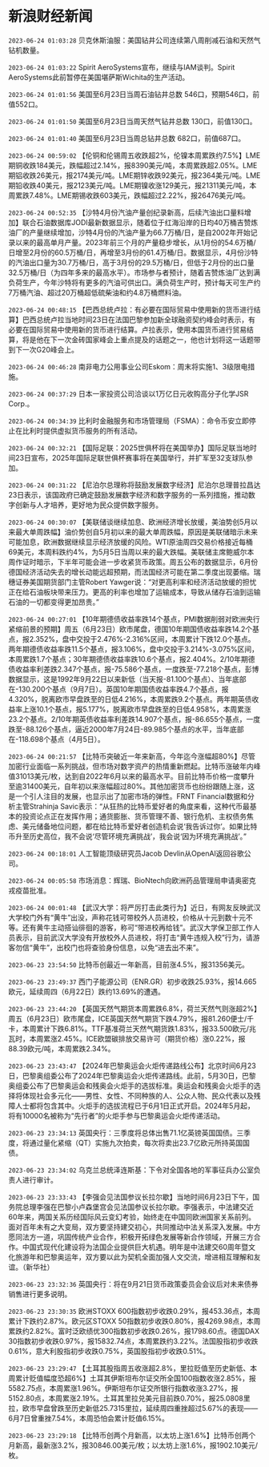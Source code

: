 # 新浪财经新闻
`2023-06-24 01:03:28` 贝克休斯油服：美国钻井公司连续第八周削减石油和天然气钻机数量。

`2023-06-24 01:03:22` Spirit AeroSystems宣布，继续与IAM谈判。Spirit AeroSystems此前暂停在美国堪萨斯Wichita的生产活动。

`2023-06-24 01:01:56` 美国至6月23日当周石油钻井总数 546口，预期546口，前值552口。

`2023-06-24 01:01:50` 美国至6月23日当周天然气钻井总数 130口，前值130口。

`2023-06-24 01:01:40` 美国至6月23日当周总钻井总数 682口，前值687口。

`2023-06-24 00:59:02` 【伦铜和伦锡周五收跌超2%，伦镍本周累跌约7.5%】LME期铜收跌184美元，跌幅超过2.14%，报8390美元/吨，本周累跌超2.05%。LME期铝收跌26美元，报2174美元/吨。LME期锌收跌92美元，报2364美元/吨。LME期铅收跌40美元，报2123美元/吨。LME期镍收涨129美元，报21311美元/吨，本周累跌7.48%。LME期锡收跌603美元，跌幅超过2.22%，报26476美元/吨。

`2023-06-24 00:52:35` 【沙特4月份汽油产量创纪录新高，后续汽油出口量料增加】联合石油数据库JODI最新数据显示，随着位于红海沿岸的日均40万桶吉赞炼油厂的产量继续增加，沙特4月份的汽油产量为66.7万桶/日，是自2002年开始记录以来的最高单月产量。2023年前三个月的产量稳步增长，从1月份的54.6万桶/日增至2月份的60.5万桶/日，再增至3月份的61.4万桶/日。数据显示，4月份沙特的汽油出口量为30.7万桶/日，高于3月份的29.5万桶/日，但低于2月份的出口量32.5万桶/日（为四年多来的最高水平）。市场参与者预计，随着吉赞炼油厂达到满负荷生产，今年沙特将有更多的汽油可供出口。满负荷生产时，预计每天可生产约7万桶汽油、超过20万桶超低硫柴油和约4.8万桶燃料油。

`2023-06-24 00:48:15` 【巴西总统卢拉：有必要在国际贸易中使用新的货币进行结算】巴西总统卢拉当地时间23日在法国巴黎参加新全球融资契约峰会时表示，有必要在国际贸易中使用新的货币进行结算。卢拉表示，使用本国货币进行贸易结算，将是他在下一次金砖国家峰会上重点提及的话题之一，他也计划将这一话题带到下一次G20峰会上。

`2023-06-24 00:46:28` 南非电力公用事业公司Eskom：周末将实施1、3级限电措施。

`2023-06-24 00:37:29` 日本一家投资公司洽谈以1万亿日元收购高分子化学JSR Corp.。

`2023-06-24 00:34:39` 比利时金融服务和市场管理局（FSMA）：命令币安立即停止在比利时提供虚拟货币服务的所有活动。

`2023-06-24 00:32:21` 【国际足联：2025世俱杯将在美国举办】国际足联当地时间23日宣布，2025年国际足联世俱杯赛事将在美国举行，并扩军至32支球队参加。

`2023-06-24 00:31:22` 【尼泊尔总理称将鼓励发展数字经济】尼泊尔总理普拉昌达23日表示，该国政府已确定鼓励发展数字经济和数字服务的一系列措施，推动数字创新与人才培养，更好地为民众提供数字服务。

`2023-06-24 00:30:07` 【美联储谈继续加息、欧洲经济增长放缓，美油势创5月以来最大单周跌幅】油价势创自5月初以来的最大单周跌幅，原因是美联储暗示未来可能加息，欧洲数据继续显示经济放缓的风险。WTI原油周四交易价格接近每桶69美元，本周料跌约4%，为5月5日当周以来的最大跌幅。美联储主席鲍威尔本周作证时暗示，下半年可能会进一步收紧货币政策。周五公布的数据显示，6月份德国经济活动失去的增长动能远超预期，而法国经济可能在第二季度出现萎缩。瑞穗证券美国期货部门主管Robert Yawger说：“对更高利率和经济活动放缓的担忧正在给石油板块带来压力。更高的利率也增加了运输成本，导致从储存石油到运输石油的一切都变得更加昂贵。”

`2023-06-24 00:27:01` 【10年期德债收益率跌14个基点，PMI数据削弱对欧洲央行紧缩前景的预期】周五（6月23日）欧市尾盘，德国10年期国债收益率跌14.2个基点，报2.352%，盘中交投于2.476%-2.316%区间，本周累计下跌12.0个基点。两年期德债收益率跌11.5个基点，报3.106%，盘中交投于3.214%-3.075%区间，本周累跌1.7个基点；30年期德债收益率跌10.6个基点，报2.404%。2/10年期德债收益率利差跌2.347个基点，报-75.586个基点，一度跌至-77.218个基点，彭博数据显示，这是1992年9月22日以来新低（当天报-81.100个基点）、当年底部在-130.200个基点（9月7日）。英国10年期国债收益率跌4.7个基点，报4.320%，脱离欧市早盘跌至的日低4.216%，本周累跌9.2个基点。两年期英债收益率上涨10.1个基点，报5.177%，脱离欧市早盘跌至的日低4.958%，本周累涨23.2个基点。2/10年期英债收益率利差跌14.907个基点，报-86.655个基点，一度跌至-88.126个基点，逼近2000年7月24日-89.985个基点的水平，当年底部在-118.698个基点（4月5日）。

`2023-06-24 00:21:57` 【比特币突破近一年来新高，今年迄今涨幅超80%】尽管加密行业面临一系列挑战，但市场对数字资产的热情重新燃起。比特币涨破年内峰值31013美元/枚，达到自2022年6月以来的最高水平。目前比特币价格一度攀升至逾31400美元，自年初以来涨幅超过80%。其他加密货币也纷纷跟随上涨，这是一个引人注目的发展，也显示出了加密市场的弹性。FRNT Financial数据和分析主管Strahinja Savic表示：“从狂热的比特币爱好者的角度来看，这种代币最基本的投资论点正在发挥作用；通货膨胀、货币管理不善、银行危机、主权债务焦虑、美元储备地位问题，都在给比特币爱好者创造机会说‘我告诉过你’。如果比特币升至历史高位，我不会说‘尽管环境充满挑战’，我会说‘因为环境充满挑战’。”

`2023-06-24 00:18:01` 人工智能顶级研究员Jacob Devlin从OpenAI返回谷歌公司。

`2023-06-24 00:05:58` 市场消息：辉瑞、BioNtech向欧洲药品管理局申请奥密克戎疫苗批准。

`2023-06-24 00:01:48` 【武汉大学：将严厉打击此类行为】近日，有网友反映武汉大学校门外有“黄牛”出没，声称花钱可带校外人员进校，价格从十元到数十元不等。还有黄牛主动搭讪徘徊的游客，称可“带进校再给钱”。武汉大学保卫部工作人员表示，目前武汉大学没有开放校外人员进校，将打击“黄牛违规入校”行为，请游客勿信“黄牛”，出校门也将查验身份信息，以免“进去出不来”。

`2023-06-23 23:54:50` 比特币创最近一年新高，目前涨4.5%，报31356美元。

`2023-06-23 23:49:37` 西门子能源公司（ENR.GR）初步收跌25.93%，报14.665欧元，延续周四（6月22日）跌约13.69%的遭遇。

`2023-06-23 23:44:20` 【英国天然气期货本周累跌6.8%，荷兰天然气则涨超2%】周五（6月23日）欧市尾盘，ICE英国天然气期货下跌4.79%，报81.260便士/千卡，本周累计下跌6.81%。TTF基准荷兰天然气期货跌1.83%，报33.500欧元/兆瓦时，本周累涨2.45%。ICE欧盟碳排放交易许可（期货价格）涨0.22%，报88.39欧元/吨，本周累跌2.34%。

`2023-06-23 23:43:47` 【2024年巴黎奥运会火炬传递路线公布】北京时间6月23日，巴黎奥组委公布了2024年巴黎奥运会火炬传递路线。此前，5月30日，巴黎奥组委公布了巴黎奥运会和残奥会火炬手的选拔标准。奥运会和残奥会火炬手的选择将体现社会多元化——男性、女性、不同种族的人、公众人物、民众代表以及残障人士都将包含其中。火炬手的选拔流程已于6月1日正式开启。2024年5月起，将有10000名被称为“先行者”的火炬手参与巴黎奥运会火炬传递活动。

`2023-06-23 23:34:13` 英国央行：三季度将总体出售71.1亿英镑英国国债。三季度，将通过量化紧缩（QT）实施九次拍卖，每次将卖出23.7亿欧元所持英国国债。

`2023-06-23 23:34:02` 乌克兰总统泽连斯基：下令对全国各地的军事征兵办公室负责人进行审计。

`2023-06-23 23:33:43` 【李强会见法国参议长拉尔歇】当地时间6月23日下午，国务院总理李强在巴黎小卢森堡宫会见法国参议长拉尔歇。李强表示，中法建交近60年来，两国关系历经国际风云变幻考验，始终走在中国同欧洲国家关系前列。面对百年未有之大变局，双方要坚持建交初心，共同推动中法关系深入发展。中方愿同法方一道，巩固传统产业合作，积极开拓绿色发展等新合作领域，开展三方合作。中国式现代化建设将为法国企业提供巨大机遇。明年是中法建交60周年暨文化旅游年和巴黎奥运年，双方要以此为契机全面加强人文交流，增进相互理解和友谊。（新华社）

`2023-06-23 23:32:36` 英国央行：将在9月21日货币政策委员会会议后对未来债券销售进行更多说明。

`2023-06-23 23:30:35` 欧洲STOXX 600指数初步收跌0.29%，报453.36点，本周累计下跌约2.87%。欧元区STOXX 50指数初步收跌0.80%，报4269.98点，本周累跌约2.82%。富时泛欧绩优300指数初步收跌0.26%，报1798.60点。德国DAX 30指数初步收跌0.97%，报15832.74点，本周累跌约3.22%。法国股指初步收跌0.61%，意大利股指初步收跌0.75%，英国股指初步收跌0.51%。

`2023-06-23 23:29:47` 【土耳其股指周五收涨超2.8%，里拉贬值至历史新低、本周累计贬值幅度恐超6%】土耳其伊斯坦布尔证交所全国100指数收涨2.85%，报5582.75点，本周累涨1.96%。伊斯坦布尔证交所银行指数收涨3.27%，报5152.80点，本周累涨2.19%。土耳其里拉兑美元目前跌0.70%，报25.0808里拉，欧市早盘曾跌至历史新低25.7315里拉，延续周四重挫超过5.67%的表现——6月7日曾重挫7.54%，本周恐怕会累计贬值6.15%。

`2023-06-23 23:29:18` 【比特币创两个月新高，以太坊上涨1.6%】比特币创两个月新高，最新涨3.2%，报30846.00美元/枚；以太坊上涨1.6%，报1902.10美元/枚。

